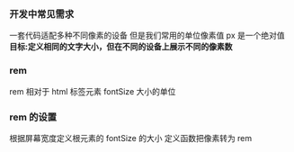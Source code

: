 ### 开发中常见需求

一套代码适配多种不同像素的设备
但是我们常用的单位像素值 px 是一个绝对值  
**目标:定义相同的文字大小，但在不同的设备上展示不同的像素数**

### rem

rem 相对于 html 标签元素 fontSize 大小的单位

### rem 的设置

根据屏幕宽度定义根元素的 fontSize 的大小
定义函数把像素转为 rem
